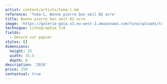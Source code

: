 ```yaml
---
artist: content/artists/toma-l.md
reference: 'Toma-L, Bonne pierre bon oeil 02 ocre'
title: Bonne pierre bon oeil 02 ocre
image: 'https://galerie-gaia.s3.eu-west-3.amazonaws.com/tina/uploads/toma-l/galerie-gaia-toma-l-bpbo02-ocre.jpg'
technique: Lithographie 7/8
fields:
  - Oeuvre sur papier
styles: []
dimensions:
  height: 25
  width: 35.5
  depth: 0
description: '2018'
price: 250
contextual: true
---
```


